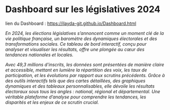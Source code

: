 # **Dashboard sur les législatives  2024**

lien du Dashboard : 
https://ilayda-git.github.io/Dashboard.html


*En 2024, les élections législatives s’annoncent comme un moment clé de la vie politique française, un baromètre des dynamiques électorales et des transformations sociales. Ce tableau de bord interactif, conçu pour analyser et visualiser les résultats, offre une plongée au cœur des tendances nationales et locales.*

*Avec 49,3 millions d'inscrits, les données sont présentées de manière claire et accessible, mettant en lumière la répartition des voix, les taux de participation, et les évolutions par rapport aux scrutins précédents. Grâce à des outils interactifs tels que des cartes détaillées, des graphiques dynamiques et des tableaux personnalisables, elle dévoile les résultats électoraux sous tous les angles : national, régional et départemental. Une véritable plateforme d’analyse pour comprendre les tendances, les disparités et les enjeux de ce scrutin crucial.*

